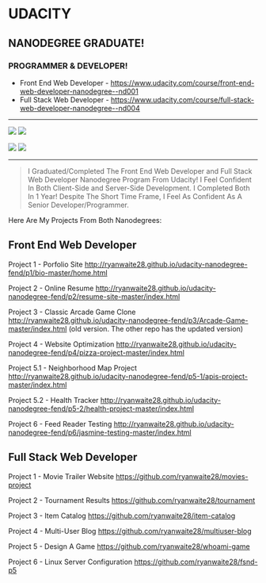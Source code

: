 # UDACITY
## NANODEGREE GRADUATE!
### PROGRAMMER & DEVELOPER!

* Front End Web Developer - https://www.udacity.com/course/front-end-web-developer-nanodegree--nd001
* Full Stack Web Developer - https://www.udacity.com/course/full-stack-web-developer-nanodegree--nd004

______________________________________________________
![](http://i.imgur.com/wviTyGi.jpg)
![](http://i.imgur.com/bNQDz9R.png)

![](http://i.imgur.com/X3g8AsQ.png)
![](http://i.imgur.com/BgVQlK2.png)
______________________________________________________

>I Graduated/Completed The Front End Web Developer and Full Stack Web Developer
Nanodegree Program From Udacity! I Feel Confident In Both
Client-Side and Server-Side Development. I Completed Both In 1 Year!
Despite The Short Time Frame, I Feel As Confident
As A Senior Developer/Programmer.

Here Are My Projects From Both Nanodegrees:

## Front End Web Developer
Project 1 - Porfolio Site
http://ryanwaite28.github.io/udacity-nanodegree-fend/p1/bio-master/home.html

Project 2 - Online Resume
http://ryanwaite28.github.io/udacity-nanodegree-fend/p2/resume-site-master/index.html

Project 3 - Classic Arcade Game Clone
http://ryanwaite28.github.io/udacity-nanodegree-fend/p3/Arcade-Game-master/index.html
(old version. The other repo has the updated version)

Project 4 - Website Optimization
http://ryanwaite28.github.io/udacity-nanodegree-fend/p4/pizza-project-master/index.html

Project 5.1 - Neighborhood Map Project
http://ryanwaite28.github.io/udacity-nanodegree-fend/p5-1/apis-project-master/index.html

Project 5.2 - Health Tracker
http://ryanwaite28.github.io/udacity-nanodegree-fend/p5-2/health-project-master/index.html

Project 6 - Feed Reader Testing
http://ryanwaite28.github.io/udacity-nanodegree-fend/p6/jasmine-testing-master/index.html


## Full Stack Web Developer
Project 1 - Movie Trailer Website
https://github.com/ryanwaite28/movies-project

Project 2 - Tournament Results
https://github.com/ryanwaite28/tournament

Project 3 - Item Catalog
https://github.com/ryanwaite28/item-catalog

Project 4 - Multi-User Blog
https://github.com/ryanwaite28/multiuser-blog

Project 5 - Design A Game
https://github.com/ryanwaite28/whoami-game

Project 6 - Linux Server Configuration
https://github.com/ryanwaite28/fsnd-p5
